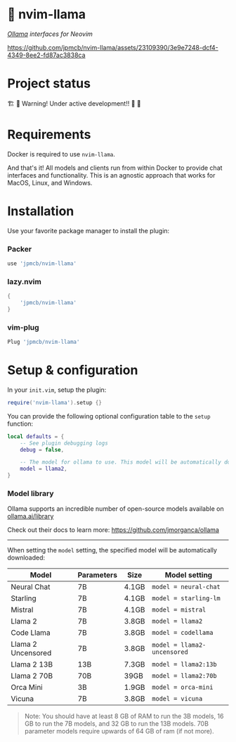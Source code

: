 # 🦙 nvim-llama

_[Ollama](https://github.com/jmorganca/ollama) interfaces for Neovim_

https://github.com/jpmcb/nvim-llama/assets/23109390/3e9e7248-dcf4-4349-8ee2-fd87ac3838ca

# Project status

🏗️ 👷 Warning! Under active development!! 👷 🚧

# Requirements

Docker is required to use `nvim-llama`.

And that's it! All models and clients run from within Docker to provide chat interfaces and functionality.
This is an agnostic approach that works for MacOS, Linux, and Windows.

# Installation

Use your favorite package manager to install the plugin:

### Packer

```lua
use 'jpmcb/nvim-llama'
```

### lazy.nvim

```lua
{
    'jpmcb/nvim-llama'
}
```

### vim-plug

```lua
Plug 'jpmcb/nvim-llama'
```

# Setup & configuration

In your `init.vim`, setup the plugin:

```lua
require('nvim-llama').setup {}
```

You can provide the following optional configuration table to the `setup` function:

```lua
local defaults = {
    -- See plugin debugging logs
    debug = false,

    -- The model for ollama to use. This model will be automatically downloaded.
    model = llama2,
}
```

### Model library

Ollama supports an incredible number of open-source models available on [ollama.ai/library](https://ollama.ai/library 'ollama model library')

Check out their docs to learn more: https://github.com/jmorganca/ollama

---

When setting the `model` setting, the specified model will be automatically downloaded:

| Model              | Parameters | Size  | Model setting |
| ------------------ | ---------- | ----- | ------------------------------ |
| Neural Chat        | 7B         | 4.1GB | `model = neural-chat`       |
| Starling           | 7B         | 4.1GB | `model = starling-lm`       |
| Mistral            | 7B         | 4.1GB | `model = mistral`           |
| Llama 2            | 7B         | 3.8GB | `model = llama2`            |
| Code Llama         | 7B         | 3.8GB | `model = codellama`         |
| Llama 2 Uncensored | 7B         | 3.8GB | `model = llama2-uncensored` |
| Llama 2 13B        | 13B        | 7.3GB | `model = llama2:13b`        |
| Llama 2 70B        | 70B        | 39GB  | `model = llama2:70b`        |
| Orca Mini          | 3B         | 1.9GB | `model = orca-mini`         |
| Vicuna             | 7B         | 3.8GB | `model = vicuna`            |

> Note: You should have at least 8 GB of RAM to run the 3B models, 16 GB to run the 7B models, and 32 GB to run the 13B models.
70B parameter models require upwards of 64 GB of ram (if not more).

